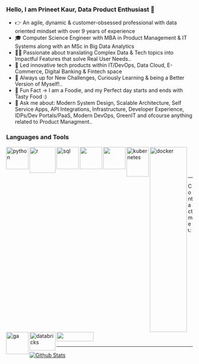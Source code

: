 ### Hello, I am Prineet Kaur, Data Product Enthusiast 👋

- 👉  An agile, dynamic & customer-obsessed professional with data oriented mindset with over 9 years of experience
- 🎓  Computer Science Engineer with MBA in Product Management & IT Systems along with an MSc in Big Data Analytics
- 👩‍💻  Passionate about translating Complex Data & Tech topics into Impactful Features that solve Real User Needs..
- 👔  Led innovative tech products within IT/DevOps, Data Cloud, E-Commerce, Digital Banking & Fintech space
- 💪  Always up for New Challenges, Curiously Learning & being a Better Version of Myself!..
- 📣  Fun Fact -> I am a Foodie, and my Perfect day starts and ends with Tasty Food :)
- 💬  Ask me about: Modern System Design, Scalable Architecture, Self Service Apps, API Integrations, Infrastructure, Developer Experience, IDPs/Dev Portals/PaaS, Modern DevOps, GreenIT and ofcourse anything related to Product Managment..

### Languages and Tools 

<img align="left" alt="python" width="60px" src="https://i.postimg.cc/bN9n26c6/logo-python.png" />
<img align="left" alt="r" width="70px" src="https://i.postimg.cc/SRNh1NRY/R-logo-svg.png" />
<img align="left" alt="sql" width="60px" src="https://i.postimg.cc/MG9zgR7W/SQL.jpg" />
<img align="left" height="60" width="60" src="https://i.postimg.cc/HnKh0pyg/1300px-Tableau-Software-logo.png" />
<img align="left" height="60" width="60" src="https://i.postimg.cc/zGYdq2w0/1200px-Power-bi-logo-black-svg.png" />
<img align="left" alt="kubernetes" height="80" width="60px" src="https://i.postimg.cc/13k4v7xg/kubernetes.png" />
<img align="left" alt="docker" height="500" width="100px" src="https://i.postimg.cc/66c0Fnp6/docker.png" />
<img align="left" alt="ga" width="60px" src="https://i.postimg.cc/QdWHJSRG/Google-analytics.jpg" />
<img align="left" alt="databricks" height="50" width="70" src="https://i.postimg.cc/pXXHtfQs/databricks.png" />




<br />
<br />
<br />
<br />

------

Contact me  📞:
  [<img align = "center" height="25" width="100" src ="https://img.shields.io/badge/linkedin-%230077B5.svg?&style=for-the-badge&logo=linkedin&logoColor=white" />][linkedin]

[linkedin]: https://www.linkedin.com/in/prineetkaur/

------

[![Github Stats](https://github-readme-stats.vercel.app/api?username=PrineetKaur&count_private=true&show_icons=true&theme=radical&hide_rank=false)](https://github.com/PrineetKaur/github-readme-stats)
